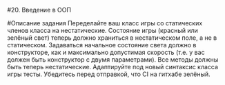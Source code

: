 #20. Введение в ООП

#Описание задания
Переделайте ваш класс игры со статических членов класса на нестатические. Состояние игры (красный или зелёный свет) теперь должно храниться в нестатическом поле, а не в статическом. Задаваться начальное состояние света должно в конструкторе, как и максимально допустимая скорость (т.е. у вас должен быть конструктор с двумя параметрами). Все методы должны быть теперь нестатические. Адаптируйте под новый синтаксис класса игры тесты. Убедитесь перед отправкой, что CI на гитхабе зелёный.